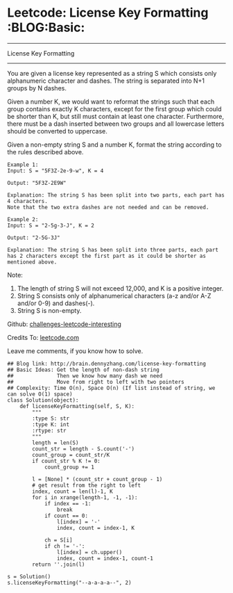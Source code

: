 # Leetcode: License Key Formatting     :BLOG:Basic:


---

License Key Formatting  

---

You are given a license key represented as a string S which consists only alphanumeric character and dashes. The string is separated into N+1 groups by N dashes.  

Given a number K, we would want to reformat the strings such that each group contains exactly K characters, except for the first group which could be shorter than K, but still must contain at least one character. Furthermore, there must be a dash inserted between two groups and all lowercase letters should be converted to uppercase.  

Given a non-empty string S and a number K, format the string according to the rules described above.  

    Example 1:
    Input: S = "5F3Z-2e-9-w", K = 4
    
    Output: "5F3Z-2E9W"
    
    Explanation: The string S has been split into two parts, each part has 4 characters.
    Note that the two extra dashes are not needed and can be removed.

    Example 2:
    Input: S = "2-5g-3-J", K = 2
    
    Output: "2-5G-3J"
    
    Explanation: The string S has been split into three parts, each part has 2 characters except the first part as it could be shorter as mentioned above.

Note:  
1.  The length of string S will not exceed 12,000, and K is a positive integer.
2.  String S consists only of alphanumerical characters (a-z and/or A-Z and/or 0-9) and dashes(-).
3.  String S is non-empty.

Github: [challenges-leetcode-interesting](https://github.com/DennyZhang/challenges-leetcode-interesting/tree/master/license-key-formatting)  

Credits To: [leetcode.com](https://leetcode.com/problems/license-key-formatting/description/)  

Leave me comments, if you know how to solve.  

    ## Blog link: http://brain.dennyzhang.com/license-key-formatting
    ## Basic Ideas: Get the length of non-dash string
    ##              Then we know how many dash we need
    ##              Move from right to left with two pointers
    ## Complexity: Time O(n), Space O(n) (If list instead of string, we can solve O(1) space)
    class Solution(object):
        def licenseKeyFormatting(self, S, K):
            """
            :type S: str
            :type K: int
            :rtype: str
            """
            length = len(S)
            count_str = length - S.count('-')
            count_group = count_str/K
            if count_str % K != 0:
                count_group += 1
    
            l = [None] * (count_str + count_group - 1)
            # get result from the right to left
            index, count = len(l)-1, K
            for i in xrange(length-1, -1, -1):
                if index == -1:
                    break
                if count == 0:
                    l[index] = '-'
                    index, count = index-1, K
    
                ch = S[i]
                if ch != '-':
                    l[index] = ch.upper()
                    index, count = index-1, count-1
            return ''.join(l)
    
    s = Solution()
    s.licenseKeyFormatting("--a-a-a-a--", 2)